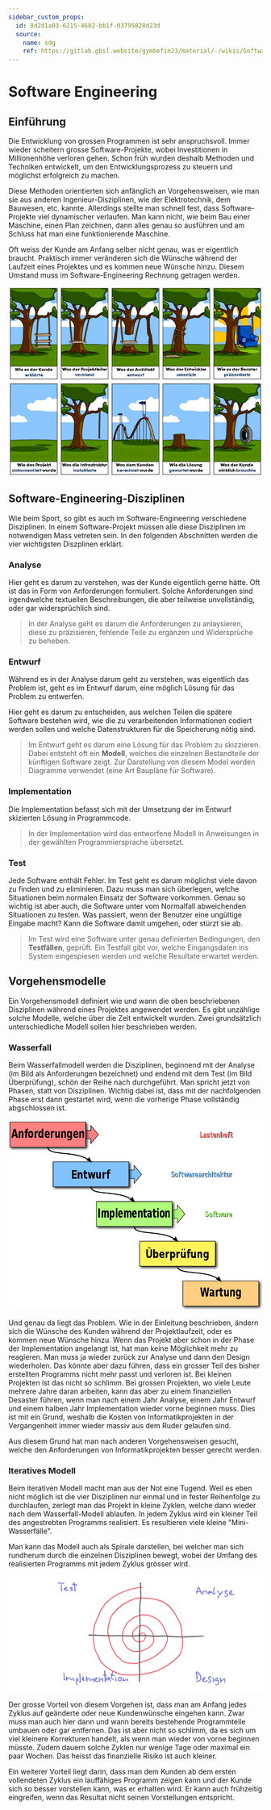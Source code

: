 ```yaml
---
sidebar_custom_props:
  id: 8d2d1a03-6215-4682-bb1f-03795828d23d
  source:
    name: sdg
    ref: https://gitlab.gbsl.website/gymbefin23/material/-/wikis/Software-Engineering
---
```

# Software Engineering

## Einführung
Die Entwicklung von grossen Programmen ist sehr anspruchsvoll. Immer wieder scheitern grosse Software-Projekte, wobei Investitionen in Millionenhöhe verloren gehen. Schon früh wurden deshalb Methoden und Techniken entwickelt, um den Entwicklungsprozess zu steuern und möglichst erfolgreich zu machen. 

Diese Methoden orientierten sich anfänglich an Vorgehensweisen, wie man sie aus anderen Ingenieur-Disziplinen, wie der Elektrotechnik, dem Bauwesen, etc. kannte. Allerdings stellte man schnell fest, dass Software-Projekte viel dynamischer verlaufen. Man kann nicht, wie beim Bau einer Maschine, einen Plan zeichnen, dann alles genau so ausführen und am Schluss hat man eine funktionierende Maschine.

Oft weiss der Kunde am Anfang selber nicht genau, was er eigentlich braucht. Praktisch immer veränderen sich die Wünsche während der Laufzeit eines Projektes und es kommen neue Wünsche hinzu. Diesem Umstand muss im Software-Engineering Rechnung getragen werden.

![](images/cartoon-projekte.png)

## Software-Engineering-Disziplinen
Wie beim Sport, so gibt es auch im Software-Engineering verschiedene Disziplinen. In einem Software-Projekt müssen alle diese Disziplinen im notwendigen Mass vetreten sein. In den folgenden Abschnitten werden die vier wichtigsten Diszplinen erklärt.

### Analyse
Hier geht es darum zu verstehen, was der Kunde eigentlich gerne hätte. Oft ist das in Form von Anforderungen formuliert. Solche Anforderungen sind irgendwelche textuellen Beschreibungen, die aber teilweise unvollständig, oder gar widersprüchlich sind.

> In der Analyse geht es darum die Anforderungen zu anlaysieren, diese zu präzisieren, fehlende Teile zu ergänzen und Widersprüche zu beheben. 

### Entwurf
Während es in der Analyse darum geht zu verstehen, was eigentlich das Problem ist, geht es im Entwurf darum, eine möglich Lösung für das Problem zu entwerfen.

Hier geht es darum zu entscheiden, aus welchen Teilen die spätere Software bestehen wird, wie die zu verarbeitenden Informationen codiert werden sollen und welche Datenstrukturen für die Speicherung nötig sind.

> Im Entwurf geht es darum eine Lösung für das Problem zu skizzieren. Dabei entsteht oft ein **Modell**, welches die einzelnen Bestandteile der künftigen Software zeigt. Zur Darstellung von diesem Model werden Diagramme verwendet (eine Art Baupläne für Software).

### Implementation
Die Implementation befasst sich mit der Umsetzung der im Entwurf skizierten Lösung in Programmcode.

> In der Implementation wird das entworfene Modell in Anweisungen in der gewählten Programmiersprache übersetzt.

### Test
Jede Software enthält Fehler. Im Test geht es darum möglichst viele davon zu finden und zu eliminieren. Dazu muss man sich überlegen, welche Situationen beim normalen Einsatz der Software vorkommen. Genau so wichtig ist aber auch, die Software unter vom Normalfall abweichenden Situationen zu testen. Was passiert, wenn der Benutzer eine ungültige Eingabe macht? Kann die Software damit umgehen, oder stürzt sie ab.

> Im Test wird eine Software unter genau definierten Bedingungen, den **Testfällen**, geprüft. Ein Testfall gibt vor, welche Eingangsdaten ins System eingespiesen werden und welche Resultate erwartet werden.

## Vorgehensmodelle
Ein Vorgehensmodell definiert wie und wann die oben beschriebenen Disziplinen während eines Projektes angewendet werden. Es gibt unzählige solche Modelle, welche über die Zeit entwickelt wurden. Zwei grundsätzlich unterschiedliche Modell sollen hier beschrieben werden.

### Wasserfall
Beim Wasserfallmodell werden die Disziplinen, beginnend mit der Analyse (im Bild als Anforderungen bezeichnet) und endend mit dem Test (im Bild Überprüfung), schön der Reihe nach durchgeführt. Man spricht jetzt von Phasen, statt von Disziplinen. Wichtig dabei ist, dass mit der nachfolgenden Phase erst dann gestartet wird, wenn die vorherige Phase vollständig abgschlossen ist.

![](images/waterfall-model.png)


Und genau da liegt das Problem. Wie in der Einleitung beschrieben, ändern sich die Wünsche des Kunden während der Projektlaufzeit, oder es kommen neue Wünsche hinzu. Wenn das Projekt aber schon in der Phase der Implementation angelangt ist, hat man keine Möglichkeit mehr zu reagieren. Man muss ja wieder zurück zur Analyse und dann den Design wiederholen. Das könnte aber dazu führen, dass ein grosser Teil des bisher erstellten Programms nicht mehr passt und verloren ist. Bei kleinen Projekten ist das nicht so schlimm. Bei grossen Projekten, wo viele Leute mehrere Jahre daran arbeiten, kann das aber zu einem finanziellen Desaster führen, wenn man nach einem Jahr Analyse, einem Jahr Entwurf und einem halben Jahr Implementation wieder vorne beginnen muss. Dies ist mit ein Grund, weshalb die Kosten von Informatikprojekten in der Vergangenheit immer wieder massiv aus dem Ruder gelaufen sind.

Aus diesem Grund hat man nach anderen Vorgehensweisen gesucht, welche den Anforderungen von Informatikprojekten besser gerecht werden.

### Iteratives Modell
Beim iterativen Modell macht man aus der Not eine Tugend. Weil es eben nicht möglich ist die vier Disziplinen nur einmal und in fester Reihenfolge zu durchlaufen, zerlegt man das Projekt in kleine Zyklen, welche dann wieder nach dem Wasserfall-Modell ablaufen. In jedem Zyklus wird ein kleiner Teil des angestrebten Programms realisiert. Es resultieren viele kleine "Mini-Wasserfälle".

Man kann das Modell auch als Spirale darstellen, bei welcher man sich rundherum durch die einzelnen Disziplinen bewegt, wobei der Umfang des realisierten Programms mit jedem Zyklus grösser wird.

![](images/iteartive-incremental.png)

Der grosse Vorteil von diesem Vorgehen ist, dass man am Anfang jedes Zyklus auf geänderte oder neue Kundenwünsche eingehen kann. Zwar muss man auch hier dann und wann bereits bestehende Programmteile umbauen oder gar entfernen. Das ist aber nicht so schlimm, da es sich um viel kleinere Korrekturen handelt, als wenn man wieder von vorne beginnen müsste. Zudem dauern solche Zyklen nur wenige Tage oder maximal ein paar Wochen. Das heisst das finanzielle Risiko ist auch kleiner.

Ein weiterer Vorteil liegt darin, dass man dem Kunden ab dem ersten vollendeten Zyklus ein lauffähiges Programm zeigen kann und der Kunde sich so besser vorstellen kann, was er erhalten wird. Er kann auch frühzeitig eingreifen, wenn das Resultat nicht seinen Vorstellungen entspricht.
